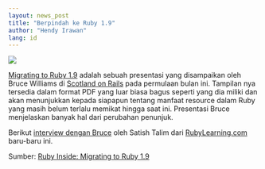 ```yaml
---
layout: news_post
title: "Berpindah ke Ruby 1.9"
author: "Hendy Irawan"
lang: id
---
```


![](http://farm4.static.flickr.com/3153/2453028831_59a88a38e1_o.jpg)

[Migrating to Ruby 1.9][1] adalah sebuah presentasi yang disampaikan
oleh Bruce Williams di [Scotland on Rails][2] pada permulaan bulan ini.
Tampilan nya tersedia dalam format PDF yang luar biasa bagus seperti
yang dia miliki dan akan menunjukkan kepada siapapun tentang manfaat
resource dalam Ruby yang masih belum terlalu memikat hingga saat ini.
Presentasi Bruce menjelaskan banyak hal dari perubahan penunjuk.

Berikut [interview dengan Bruce][3] oleh Satish Talim dari
[RubyLearning.com][3] baru-baru ini.

Sumber: [Ruby Inside: Migrating to Ruby 1.9][4]



[1]: http://codefluency.com/articles/2008/04/13/migrating-to-ruby-1-9/ 
[2]: http://scotlandonrails.com/ 
[3]: http://rubylearning.com/blog/2008/04/18/ruby-interview-bruce-williams-of-fiveruns/ 
[4]: http://www.rubyinside.com/migrating-to-ruby-19-876.html 
